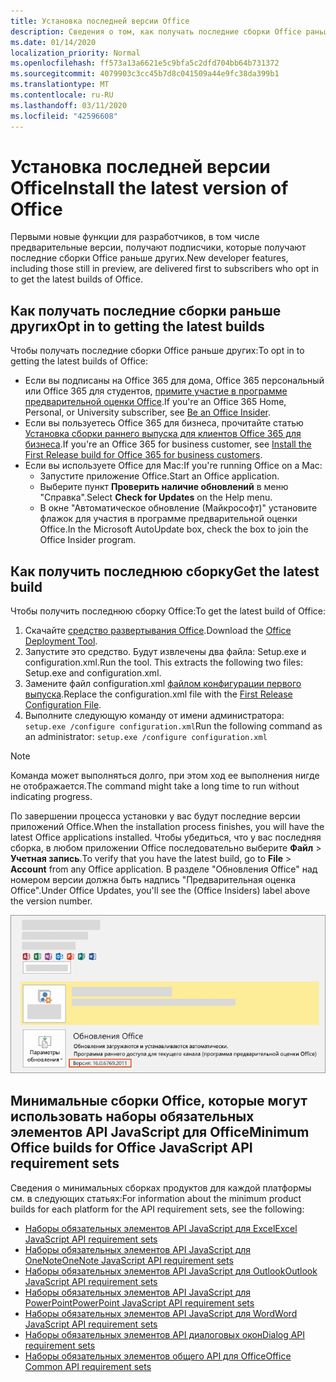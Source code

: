 ```yaml
---
title: Установка последней версии Office
description: Сведения о том, как получать последние сборки Office раньше других.
ms.date: 01/14/2020
localization_priority: Normal
ms.openlocfilehash: ff573a13a6621e5c9bfa5c2dfd704bb64b731372
ms.sourcegitcommit: 4079903c3cc45b7d8c041509a44e9fc38da399b1
ms.translationtype: MT
ms.contentlocale: ru-RU
ms.lasthandoff: 03/11/2020
ms.locfileid: "42596608"
---
```

# <a name="install-the-latest-version-of-office"></a><span data-ttu-id="bb6e8-103">Установка последней версии Office</span><span class="sxs-lookup"><span data-stu-id="bb6e8-103">Install the latest version of Office</span></span>

<span data-ttu-id="bb6e8-104">Первыми новые функции для разработчиков, в том числе предварительные версии, получают подписчики, которые получают последние сборки Office раньше других.</span><span class="sxs-lookup"><span data-stu-id="bb6e8-104">New developer features, including those still in preview, are delivered first to subscribers who opt in to get the latest builds of Office.</span></span>

## <a name="opt-in-to-getting-the-latest-builds"></a><span data-ttu-id="bb6e8-105">Как получать последние сборки раньше других</span><span class="sxs-lookup"><span data-stu-id="bb6e8-105">Opt in to getting the latest builds</span></span>

<span data-ttu-id="bb6e8-106">Чтобы получать последние сборки Office раньше других:</span><span class="sxs-lookup"><span data-stu-id="bb6e8-106">To opt in to getting the latest builds of Office:</span></span>

- <span data-ttu-id="bb6e8-107">Если вы подписаны на Office 365 для дома, Office 365 персональный или Office 365 для студентов, [примите участие в программе предварительной оценки Office](https://products.office.com/office-insider).</span><span class="sxs-lookup"><span data-stu-id="bb6e8-107">If you're an Office 365 Home, Personal, or University subscriber, see [Be an Office Insider](https://products.office.com/office-insider).</span></span>
- <span data-ttu-id="bb6e8-108">Если вы пользуетесь Office 365 для бизнеса, прочитайте статью [Установка сборки раннего выпуска для клиентов Office 365 для бизнеса](https://support.office.com/article/Install-the-First-Release-build-for-Office-365-for-business-customers-4dd8ba40-73c0-4468-b778-c7b744d03ead).</span><span class="sxs-lookup"><span data-stu-id="bb6e8-108">If you're an Office 365 for business customer, see [Install the First Release build for Office 365 for business customers](https://support.office.com/article/Install-the-First-Release-build-for-Office-365-for-business-customers-4dd8ba40-73c0-4468-b778-c7b744d03ead).</span></span>
- <span data-ttu-id="bb6e8-109">Если вы используете Office для Mac:</span><span class="sxs-lookup"><span data-stu-id="bb6e8-109">If you're running Office on a Mac:</span></span>
  - <span data-ttu-id="bb6e8-110">Запустите приложение Office.</span><span class="sxs-lookup"><span data-stu-id="bb6e8-110">Start an Office application.</span></span>
  - <span data-ttu-id="bb6e8-111">Выберите пункт **Проверить наличие обновлений** в меню "Справка".</span><span class="sxs-lookup"><span data-stu-id="bb6e8-111">Select **Check for Updates** on the Help menu.</span></span>
  - <span data-ttu-id="bb6e8-112">В окне "Автоматическое обновление (Майкрософт)" установите флажок для участия в программе предварительной оценки Office.</span><span class="sxs-lookup"><span data-stu-id="bb6e8-112">In the Microsoft AutoUpdate box, check the box to join the Office Insider program.</span></span>

## <a name="get-the-latest-build"></a><span data-ttu-id="bb6e8-113">Как получить последнюю сборку</span><span class="sxs-lookup"><span data-stu-id="bb6e8-113">Get the latest build</span></span>

<span data-ttu-id="bb6e8-114">Чтобы получить последнюю сборку Office:</span><span class="sxs-lookup"><span data-stu-id="bb6e8-114">To get the latest build of Office:</span></span>

1. <span data-ttu-id="bb6e8-115">Скачайте [средство развертывания Office](https://www.microsoft.com/download/details.aspx?id=49117).</span><span class="sxs-lookup"><span data-stu-id="bb6e8-115">Download the [Office Deployment Tool](https://www.microsoft.com/download/details.aspx?id=49117).</span></span>
2. <span data-ttu-id="bb6e8-p101">Запустите это средство. Будут извлечены два файла: Setup.exe и configuration.xml.</span><span class="sxs-lookup"><span data-stu-id="bb6e8-p101">Run the tool. This extracts the following two files: Setup.exe and configuration.xml.</span></span>
3. <span data-ttu-id="bb6e8-118">Замените файл configuration.xml [файлом конфигурации первого выпуска](https://raw.githubusercontent.com/OfficeDev/Office-Add-in-Commands-Samples/master/Tools/FirstReleaseConfig/configuration.xml).</span><span class="sxs-lookup"><span data-stu-id="bb6e8-118">Replace the configuration.xml file with the [First Release Configuration File](https://raw.githubusercontent.com/OfficeDev/Office-Add-in-Commands-Samples/master/Tools/FirstReleaseConfig/configuration.xml).</span></span>
4. <span data-ttu-id="bb6e8-119">Выполните следующую команду от имени администратора: `setup.exe /configure configuration.xml`</span><span class="sxs-lookup"><span data-stu-id="bb6e8-119">Run the following command as an administrator:  `setup.exe /configure configuration.xml`</span></span>

> [!NOTE]
> <span data-ttu-id="bb6e8-120">Команда может выполняться долго, при этом ход ее выполнения нигде не отображается.</span><span class="sxs-lookup"><span data-stu-id="bb6e8-120">The command might take a long time to run without indicating progress.</span></span>

<span data-ttu-id="bb6e8-121">По завершении процесса установки у вас будут последние версии приложений Office.</span><span class="sxs-lookup"><span data-stu-id="bb6e8-121">When the installation process finishes, you will have the latest Office applications installed.</span></span> <span data-ttu-id="bb6e8-122">Чтобы убедиться, что у вас последняя сборка, в любом приложении Office последовательно выберите **Файл** > **Учетная запись**.</span><span class="sxs-lookup"><span data-stu-id="bb6e8-122">To verify that you have the latest build, go to **File** > **Account** from any Office application.</span></span> <span data-ttu-id="bb6e8-123">В разделе "Обновления Office" над номером версии должна быть надпись "Предварительная оценка Office".</span><span class="sxs-lookup"><span data-stu-id="bb6e8-123">Under Office Updates, you'll see the (Office Insiders) label above the version number.</span></span>

![Снимок экрана, на котором показаны сведения о продукте с надписью "Предварительная оценка Office"](../images/office-insiders-label.png)

## <a name="minimum-office-builds-for-office-javascript-api-requirement-sets"></a><span data-ttu-id="bb6e8-125">Минимальные сборки Office, которые могут использовать наборы обязательных элементов API JavaScript для Office</span><span class="sxs-lookup"><span data-stu-id="bb6e8-125">Minimum Office builds for Office JavaScript API requirement sets</span></span>

<span data-ttu-id="bb6e8-126">Сведения о минимальных сборках продуктов для каждой платформы см. в следующих статьях:</span><span class="sxs-lookup"><span data-stu-id="bb6e8-126">For information about the minimum product builds for each platform for the API requirement sets, see the following:</span></span>

- [<span data-ttu-id="bb6e8-127">Наборы обязательных элементов API JavaScript для Excel</span><span class="sxs-lookup"><span data-stu-id="bb6e8-127">Excel JavaScript API requirement sets</span></span>](../reference/requirement-sets/excel-api-requirement-sets.md)
- [<span data-ttu-id="bb6e8-128">Наборы обязательных элементов API JavaScript для OneNote</span><span class="sxs-lookup"><span data-stu-id="bb6e8-128">OneNote JavaScript API requirement sets</span></span>](../reference/requirement-sets/onenote-api-requirement-sets.md)
- [<span data-ttu-id="bb6e8-129">Наборы обязательных элементов API JavaScript для Outlook</span><span class="sxs-lookup"><span data-stu-id="bb6e8-129">Outlook JavaScript API requirement sets</span></span>](../reference/requirement-sets/outlook-api-requirement-sets.md)
- [<span data-ttu-id="bb6e8-130">Наборы обязательных элементов API JavaScript для PowerPoint</span><span class="sxs-lookup"><span data-stu-id="bb6e8-130">PowerPoint JavaScript API requirement sets</span></span>](../reference/requirement-sets/powerpoint-api-requirement-sets.md)
- [<span data-ttu-id="bb6e8-131">Наборы обязательных элементов API JavaScript для Word</span><span class="sxs-lookup"><span data-stu-id="bb6e8-131">Word JavaScript API requirement sets</span></span>](../reference/requirement-sets/word-api-requirement-sets.md)
- [<span data-ttu-id="bb6e8-132">Наборы обязательных элементов API диалоговых окон</span><span class="sxs-lookup"><span data-stu-id="bb6e8-132">Dialog API requirement sets</span></span>](../reference/requirement-sets/dialog-api-requirement-sets.md)
- [<span data-ttu-id="bb6e8-133">Наборы обязательных элементов общего API для Office</span><span class="sxs-lookup"><span data-stu-id="bb6e8-133">Office Common API requirement sets</span></span>](../reference/requirement-sets/office-add-in-requirement-sets.md)
